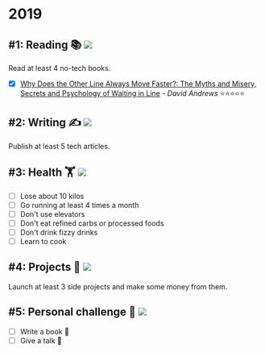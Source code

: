 # 2019
## #1: Reading 📚 ![](https://img.shields.io/badge/progress-25%25-red.svg)
Read at least 4 no-tech books.

- [x] [Why Does the Other Line Always Move Faster?: The Myths and Misery, Secrets and Psychology of Waiting in Line](https://www.goodreads.com/book/show/24693020-why-does-the-other-line-always-move-faster) - *David Andrews* ⭐⭐⭐⭐⭐

## #2: Writing ✍️ ![](https://img.shields.io/badge/progress-0%25-red.svg)
Publish at least 5 tech articles.

## #3: Health 🏋️‍ ![](https://img.shields.io/badge/progress-0%25-red.svg)

- [ ] Lose about 10 kilos
- [ ] Go running at least 4 times a month
- [ ] Don't use elevators
- [ ] Don't eat refined carbs or processed foods
- [ ] Don't drink fizzy drinks
- [ ] Learn to cook

## #4: Projects 🧟 ![](https://img.shields.io/badge/progress-0%25-red.svg)
Launch at least 3 side projects and make some money from them.

## #5: Personal challenge 🙈 ![](https://img.shields.io/badge/progress-0%25-red.svg)

- [ ] Write a book 💊
- [ ] Give a talk 💊
